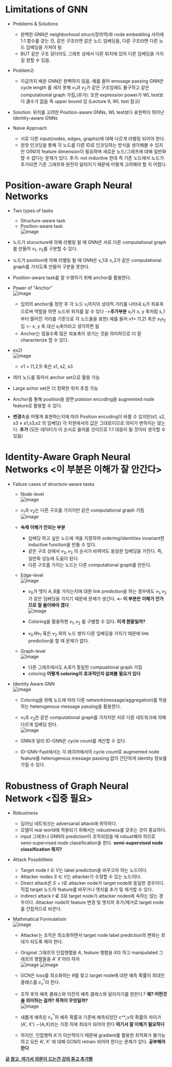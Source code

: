 # Limitations of GNN
* Problems & Solutions
  * 완벽한 GNN은 neighborhood struct(정의역)와 node embedding 사이에 1:1 함수를 갖는 것, 같은 구조라면 같은 노드 임베딩을, 다른 구조라면 다른 노드 임베딩을 가져야 됨
  * BUT 같은 구조 갖더라도 그래프 상에서 다른 위치에 있어 다른 임베딩을 가지길 원할 수 있음.
 
* Problem2:
  * 지금까지 배운 GNN은 완벽하지 않음. 예를 들어 emssage passing GNN은 cycle length 를 세지 못해 $v_1$과 $v_2$가 같은 구조임에도 불구하고 같은 computationial graph 가짐,(추가): 또한 expression power가 WL test보다 클수가 없음 즉 upper bound 임 (Lecture 9, WL test 참고)
 
* Solution: 위치를 고려한 Position-aware GNNs, WL test보다 표현력이 뛰어난 Identity-aware GNNs

* Naive Approach
  * 서로 다른 input(nodes, edges, graphs)에 대해 다르게 라벨링 되어야 한다.
  * 원핫 인코딩을 통해 각 노드를 다른 ID로 인코딩하는 방식을 생각해볼 수 있지만 O(N)의 feature dimension이 필요하며 새로운 노드/그래프에 대해 일반화할 수 없다는 문제가 있다. 추가: not inductive 한데 즉 기존 노드에서 노드가 추가되면 기존 그래프와 완전히 달라지기 때문에 어떻게 고려해야 할 지 어렵다.
 
# Position-aware Graph Neural Networks
* Two types of tasks
  * Structure-aware task
  * Position-aware task<br>![image](https://github.com/Jiwon96/papers/assets/65645796/627b2ef4-2578-4fd4-8a20-bd857717be97)

* 노드가 sturucture에 의해 라벨링 될 때 GNN은 서로 다른 computational graph를 만들어 $v_1$, $v_2$를 구분할 수 있다.
* 노드가 position에 의해 라벨링 될 때 GNN은 v_1과 v_2가 같은 computational graph를 가지도록 만들어 구분을 못한다.
* Position-aware task를 잘 수행하기 위해 anchor를 활용한다.

* Power of "Anchor"<br>![image](https://github.com/Jiwon96/papers/assets/65645796/55036efa-194f-49e6-90e9-711fef5fe50c)

  * 임의의 anchor를 정한 후 각 노드 $v_i$까지의 상대적 거리를 나타내 $s_i$가 좌표축으로써 역할을 하면 노드위 위치를 알 수 있다 -><b>추가부분</b> $s_i$가 x, y 축처럼 s_1부터 떨어진 거리를 기준으로 각 노드들을 표현) 예를 들어 v1= (1,2) 축은 $s_1 s_2$임 <- x, y 축 대신 $s_i$축이라고 생각하면 됨
  * Anchor는 많을수록 많은 좌표축이 생기는 것을 의미하므로 더 잘 characterize 할 수 있다. 
* ex2)<br>![image](https://github.com/Jiwon96/papers/assets/65645796/5982005a-f94a-46e2-82b3-423cbdc359f6)
  * v1 = (1,2,1) 축은 s1, s2, s3
 
* 여러 노드를 묶어서 anchor set으로 활용 가능
* Large achor set은 더 정확한 위치 추정 가능
* Anchor를 통해 position을 알면 potision encoding을 augmented node feature로 활용할 수 있다.
* <b>변경</b>축을 어떻게 표현하는지에 따라 Position encoding이 바뀔 수 있지만(s1, s2, s3 $\neq$ s1,s3,s2 의 임베딩) 각 차원에서의 값은 그대로이므로 의미가 변하지는 않는다. <b>추가</b> (모든 데이터가 이 순서로 들어올 것이므로 1:1 대응이 될 것이라 생각할 수 있음)

# Identity-Aware Graph Neural Networks <이 부분은 이해가 잘 안간다>
* Failure cases of structure-aware tasks
  * Node-level<br>![image](https://github.com/Jiwon96/papers/assets/65645796/c511ba9c-6df2-4434-8583-7384da2cd6b5)
  * $v_1$과 $v_2$는 다른 구조를 가지지만 같은 computational graph 가짐 <br>![image](https://github.com/Jiwon96/papers/assets/65645796/bfe00c3f-b4e3-4c81-9976-5691de9d8947)
  * <b>숙제 이해가 안되는 부분</b>
    * 임베딩 하고 싶은 노드에 색을 지정하여 ordering/identities invariant한 inductive function을 만들 수 있다.
    * 같은 구조 상에서 $v_2, v_3$ 의 순서가 바뀌어도 동일한 임베딩을 가진다. 즉, 일반화 성능에 도움이 된다.
    * 다른 구조를 가지는 노드는 다른 computational graph를 만든다.
   
  * Edge-level<br>![image](https://github.com/Jiwon96/papers/assets/65645796/16eacd96-d270-426e-8aa9-f960b8a32795)
    * $v_0$가 엣지 $A, B$를 가지는지에 대한 link prediction을 하는 경우에도 $v_1, v_2$가 같은 임베딩을 가지기 때문에 문제가 생긴다. <b> <- 이 부분은 이해가 안가므로 잘 들어봐야 겠다</b> <br>![image](https://github.com/Jiwon96/papers/assets/65645796/c6d5aa1c-027d-463b-9c65-7337ad75abe3)

    * Coloring을 활용하면 $v_1, v_2$ 를 구별할 수 있다. <b> 이게 뭔말일까?</b>
    * $v_0와 v_1$ 혹은 $v_2$ 와의 노드 쌍이 다른 임베딩을 가지기 때문에 link prediction을 할 때 문제가 없다.
  * Graph-level<br>![image](https://github.com/Jiwon96/papers/assets/65645796/0169f2c1-9eb1-499f-a536-56996be56734)
    * 다른 그래프에서도 A,B가 동일한 compuational graph 가짐
    * coloring <b> 어떻게 coloring이 효과적인지 살펴볼 필요가 있다</b><br>
    
* Identity Aware GNN<br>![image](https://github.com/Jiwon96/papers/assets/65645796/5b4484fb-14fb-4138-8b34-d2300fa291ca)
  * Coloring을 위해 노드에 따라 다른 network(message/aggregation)를 적용하는 heterogenous message passing을 활용한다.
  * $v_1$과 $v_2$은 같은 computational graph를 가지지만 서로 다른 네트워크에 의해 다르게 임베딩 된다.<br>![image](https://github.com/Jiwon96/papers/assets/65645796/d9562171-4222-4532-8ec1-6c146133b93a)

  * GNN과 달리 ID-GNN은 cycle count를 계산할 수 있다.
  * ID-GNN-Fast에서는 각 레이어에서의 cycle count로 augmented node feature를 heterogenous message passing 없이 간단하게 identity 정보를 가질 수 있다.

# Robustness of Graph Neural Network <집중 필요>
* Robustness
  * 딥러닝 네트워크는 adversarial attack에 취약하다.
  * 모델이 real world에 적용되기 위해서는 robustness를 갖추는 것이 중요하다.
  * input 그래프나 GNN의 prediction이 조작되었을 때 robust해야 하므로 semi-supervised node classification을 한다. <b>semi-supervised node classification 뭐지? </b>

* Attack Possiblitieis
  * Target node $t \in V$는 label prediction을 바꾸고자 하는 노드이다.
  * Attacker nodes $S \in V$는 attacker가 수정할 수 있는 노드이다.
  * Direct attack은 $S =t$로 attacker node가 target node와 동일한 경우이다. 직접 target 노드의 feature를 바꾸거나 엣지를 추가 및 제거할 수 있다.
  * Indirect attack $t \notin S$로 target node가 attacker nodes에 속하는 않는 경우이다. Attacker node의 feature 변경 및 엣지의 추가/제거로 target node를 간접적으로 바꾼다.
 
* Mathmatical Formulatioin<br>![image](https://github.com/Jiwon96/papers/assets/65645796/f1707532-e35f-46c1-9e51-86f659719aac)
  * Attacker는 조작은 최소화하면서 target node label prediction의 변화는 최대가 되도록 해야 한다.
  * Original 그래프의 인접행렬을 $A$, feature 행렬을 $X$라 하고 manipulated 그래프의 행렬들을 A' X'이라 하자 <br>![image](https://github.com/Jiwon96/papers/assets/65645796/855157f1-a99a-4dc2-97a6-287ccda62814) ![image](https://github.com/Jiwon96/papers/assets/65645796/57db2364-6f03-4cf8-9e71-061848c2093e)
  * GCN은 loss를 최소화하는 $\theta$를 찾고 target node에 대한 예측 확률이 최대인 클래스를 $c^*_v$라 한다.
  * 조작 후의 예측 클래스와 이전의 예측 클래스와 달라지기를 원한다.? <b>왜? 어떤것을 의미하는 걸까? 목적이 무엇일까?</b> <br>![image](https://github.com/Jiwon96/papers/assets/65645796/632d855d-c0b5-4964-8a7a-256c5b9a9cd0)
 
  * 새롭게 예측된 $c^*_v$의 예측 확률과 기존에 예측되었던 c^*_v의 확률의 차이가 (A', X') $\sim$(A,X)라는 가정 하에 최대가 되어야 한다 <b>여기서 잘 이해가 필요하다</b>
  * 하지만, 인접행력 A'가 이산적이기 때문에 gradient를 활용한 최적화가 불가능하고 모든 A', X' 에 대해 GCN이 retrain 되어야 한다는 문제가 있다. <b> 공부해야 한다

  



[글 참고, 여기서 의문이 드는건 강의 듣고 추가함](https://velog.io/@kimkj38/CS224W-Lecture-16.-Advanced-Topics-on-GNNs)
